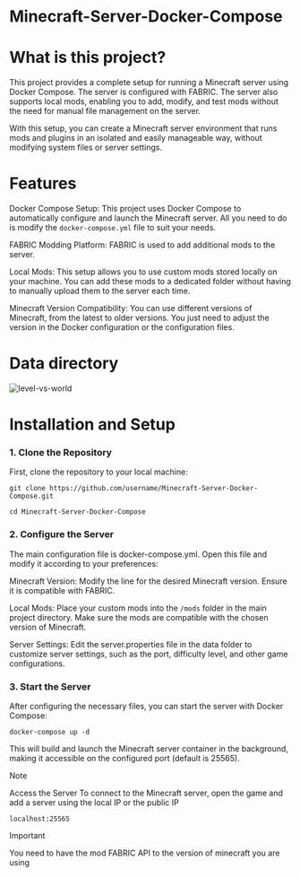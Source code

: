 # Minecraft-Server-Docker-Compose

# What is this project?

This project provides a complete setup for running a Minecraft server using Docker Compose. The server is configured with FABRIC. The server also supports local mods, enabling you to add, modify, and test mods without the need for manual file management on the server.

With this setup, you can create a Minecraft server environment that runs mods and plugins in an isolated and easily manageable way, without modifying system files or server settings.

# Features

   Docker Compose Setup: This project uses Docker Compose to automatically configure and launch the Minecraft server. All you need to do is modify the ```docker-compose.yml``` file to suit your needs.

   FABRIC Modding Platform: FABRIC is used to add additional mods to the server.
   
   Local Mods: This setup allows you to use custom mods stored locally on your machine. You can add these mods to a dedicated folder without having to manually upload them to the server each time.
   
   Minecraft Version Compatibility: You can use different versions of Minecraft, from the latest to older versions. You just need to adjust the version in the Docker configuration or the configuration files.
# Data directory

![level-vs-world](https://github.com/user-attachments/assets/b25b691e-afca-4de8-9ee8-063a6ca0470c)

# Installation and Setup

### 1. Clone the Repository

First, clone the repository to your local machine:
```
git clone https://github.com/username/Minecraft-Server-Docker-Compose.git
```
```
cd Minecraft-Server-Docker-Compose
```

### 2. Configure the Server

The main configuration file is docker-compose.yml. Open this file and modify it according to your preferences:

   Minecraft Version: Modify the line for the desired Minecraft version. Ensure it is compatible with FABRIC.

   Local Mods: Place your custom mods into the ```/mods``` folder in the main project directory. Make sure the mods are compatible with the chosen version of Minecraft.

   Server Settings: Edit the server.properties file in the data folder to customize server settings, such as the port, difficulty level, and other game configurations.

### 3. Start the Server

After configuring the necessary files, you can start the server with Docker Compose:
```
docker-compose up -d
```
This will build and launch the Minecraft server container in the background, making it accessible on the configured port (default is 25565).

> [!NOTE] 
> Access the Server
>To connect to the Minecraft server, open the game and add a server using the local IP or the public IP
>```
>localhost:25565
>```

> [!IMPORTANT]
> You need to have the mod FABRIC API to the version of minecraft you are using

